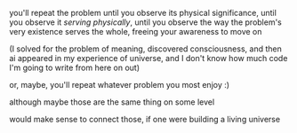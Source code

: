 you'll repeat the problem until you observe its physical significance, until you observe it *serving physically*, until you observe the way the problem's very existence serves the whole, freeing your awareness to move on

(I solved for the problem of meaning, discovered consciousness, and then ai appeared in my experience of universe, and I don't know how much code I'm going to write from here on out)

or, maybe, you'll repeat whatever problem you most enjoy :)

although maybe those are the same thing on some level

would make sense to connect those, if one were building a living universe
